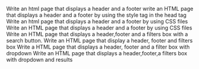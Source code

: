 Write an html page that displays a header and a footer
write an HTML page that displays a header and a footer by using the style tag in the head tag
Write an html page that displays a header and a footer by using CSS files
Write an HTML page that displays a header and a footer by using CSS files
Write an HTML page that displays a header,footer and a filters box with a search button.
Write an HTML page that display a header, footer and filters box
Write a HTML page that displays a header, footer and a filter box with dropdown
Write an HTML page that displays a header,footer,a filters box with dropdown and results

